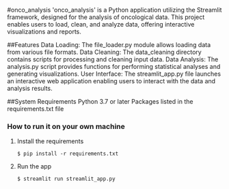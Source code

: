 #onco_analysis
'onco_analysis' is a Python application utilizing the Streamlit framework, designed for the analysis of oncological data. This project enables users to load, clean, and analyze data, offering interactive visualizations and reports.

##Features
Data Loading: The file_loader.py module allows loading data from various file formats.
Data Cleaning: The data_cleaning directory contains scripts for processing and cleaning input data.
Data Analysis: The analysis.py script provides functions for performing statistical analyses and generating visualizations.
User Interface: The streamlit_app.py file launches an interactive web application enabling users to interact with the data and analysis results.

##System Requirements
Python 3.7 or later
Packages listed in the requirements.txt file

### How to run it on your own machine
1. Install the requirements

   ```
   $ pip install -r requirements.txt
   ```

2. Run the app

   ```
   $ streamlit run streamlit_app.py
   ```
